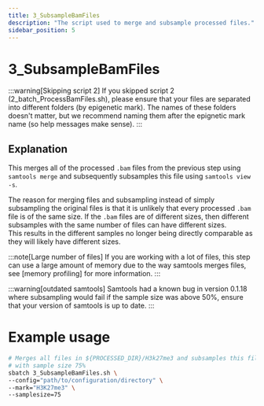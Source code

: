```yaml
---
title: 3_SubsampleBamFiles
description: "The script used to merge and subsample processed files."
sidebar_position: 5
---
```


# 3_SubsampleBamFiles

:::warning[Skipping script 2]
If you skipped script 2 (2_batch_ProcessBamFiles.sh), please ensure that your files are separated into different folders (by epigenetic mark). The names of these folders doesn't matter, but we recommend naming them after the epignetic mark name (so help messages make sense).
:::

## Explanation

This merges all of the processed `.bam` files from the previous step using `samtools merge` and subsequently subsamples this file using `samtools view -s`.

The reason for merging files and subsampling instead of simply subsampling the original files is that it is unlikely that every processed `.bam` file is of the same size. If the `.bam` files are of different sizes, then different subsamples with the same number of files can have different sizes.
\
This results in the different samples no longer being directly comparable as they will likely have different sizes.

:::note[Large number of files]
If you are working with a lot of files, this step can use a large amount of memory due to the way samtools merges files, see [memory profiling] for more information.
:::

:::warning[outdated samtools]
Samtools had a known bug in version 0.1.18 where subsampling would fail if the sample size was above 50%, ensure that your version of samtools is up to date.
:::

# Example usage

```bash
# Merges all files in ${PROCESSED_DIR}/H3k27me3 and subsamples this file
# with sample size 75%
sbatch 3_SubsampleBamFiles.sh \
--config="path/to/configuration/directory" \
--mark="H3K27me3" \
--samplesize=75
```